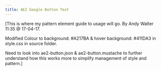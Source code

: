```yaml
---
title: AE2 Google Button Text
---
```


[This is where my pattern element guide to usage will go.
By Andy Walter 11:35 @ 17-04-17.

Modified Colour to background: #A217BA & hover background: #411DA3 in style.css in source folder.

Need to look into ae2-button.json & ae2-button.mustache to further understand how this works more
to simplify management of style and pattern.]